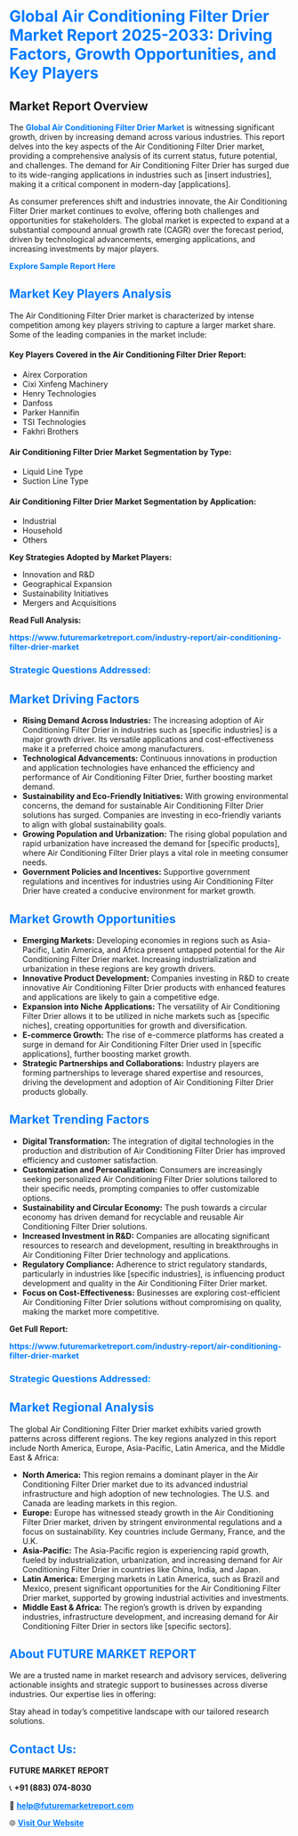 <h1 style="color: #007BFF;">Global Air Conditioning Filter Drier Market Report 2025-2033: Driving Factors, Growth Opportunities, and Key Players</h1>

<section id="overview">
<h2>Market Report Overview</h2>
<p>The <a href="https://www.futuremarketreport.com/industry-report/air-conditioning-filter-drier-market" style="color: #007BFF; text-decoration: none;"><strong>Global Air Conditioning Filter Drier Market</strong></a> is witnessing significant growth, driven by increasing demand across various industries. This report delves into the key aspects of the Air Conditioning Filter Drier market, providing a comprehensive analysis of its current status, future potential, and challenges. The demand for Air Conditioning Filter Drier has surged due to its wide-ranging applications in industries such as [insert industries], making it a critical component in modern-day [applications].</p>
<p>As consumer preferences shift and industries innovate, the Air Conditioning Filter Drier market continues to evolve, offering both challenges and opportunities for stakeholders. The global market is expected to expand at a substantial compound annual growth rate (CAGR) over the forecast period, driven by technological advancements, emerging applications, and increasing investments by major players.</p>
</section>

<section id="overview">
<p><a href="https://www.futuremarketreport.com/request-sample/reportId=26171" style="color: #007BFF; text-decoration: none;"><strong>Explore Sample Report Here</strong></a></p>
</section>

<section id="key-players">
<h2 style="color: #007BFF;">Market Key Players Analysis</h2>
<p>The Air Conditioning Filter Drier market is characterized by intense competition among key players striving to capture a larger market share. Some of the leading companies in the market include:</p>
<h4>Key Players Covered in the Air Conditioning Filter Drier Report:</h4>
<ul><li>Airex Corporation</li><li>Cixi Xinfeng Machinery</li><li>Henry Technologies</li><li>Danfoss</li><li>Parker Hannifin</li><li>TSI Technologies</li><li>Fakhri Brothers</li></ul>
<h4>Air Conditioning Filter Drier Market Segmentation by Type:</h4>
<ul><li>Liquid Line Type</li><li>Suction Line Type</li></ul>

<h4>Air Conditioning Filter Drier Market Segmentation by Application:</h4>
<ul><li>Industrial</li><li>Household</li><li>Others</li></ul>
<p><strong>Key Strategies Adopted by Market Players:</strong></p>
<ul>
<li>Innovation and R&D</li>
<li>Geographical Expansion</li>
<li>Sustainability Initiatives</li>
<li>Mergers and Acquisitions</li>
</ul>
</section>

<section>
<p><strong>Read Full Analysis: </strong></p><a href="https://www.futuremarketreport.com/industry-report/air-conditioning-filter-drier-market" style="color: #007BFF; text-decoration: none;"><strong>https://www.futuremarketreport.com/industry-report/air-conditioning-filter-drier-market</strong></a>
<h3 style="color: #007BFF;">Strategic Questions Addressed:</h3>
</section>

<section id="driving-factors">
<h2 style="color: #007BFF;">Market Driving Factors</h2>
<ul>
<li><strong>Rising Demand Across Industries:</strong> The increasing adoption of Air Conditioning Filter Drier in industries such as [specific industries] is a major growth driver. Its versatile applications and cost-effectiveness make it a preferred choice among manufacturers.</li>
<li><strong>Technological Advancements:</strong> Continuous innovations in production and application technologies have enhanced the efficiency and performance of Air Conditioning Filter Drier, further boosting market demand.</li>
<li><strong>Sustainability and Eco-Friendly Initiatives:</strong> With growing environmental concerns, the demand for sustainable Air Conditioning Filter Drier solutions has surged. Companies are investing in eco-friendly variants to align with global sustainability goals.</li>
<li><strong>Growing Population and Urbanization:</strong> The rising global population and rapid urbanization have increased the demand for [specific products], where Air Conditioning Filter Drier plays a vital role in meeting consumer needs.</li>
<li><strong>Government Policies and Incentives:</strong> Supportive government regulations and incentives for industries using Air Conditioning Filter Drier have created a conducive environment for market growth.</li>
</ul>
</section>

<section id="growth-opportunities">
<h2 style="color: #007BFF;">Market Growth Opportunities</h2>
<ul>
<li><strong>Emerging Markets:</strong> Developing economies in regions such as Asia-Pacific, Latin America, and Africa present untapped potential for the Air Conditioning Filter Drier market. Increasing industrialization and urbanization in these regions are key growth drivers.</li>
<li><strong>Innovative Product Development:</strong> Companies investing in R&D to create innovative Air Conditioning Filter Drier products with enhanced features and applications are likely to gain a competitive edge.</li>
<li><strong>Expansion into Niche Applications:</strong> The versatility of Air Conditioning Filter Drier allows it to be utilized in niche markets such as [specific niches], creating opportunities for growth and diversification.</li>
<li><strong>E-commerce Growth:</strong> The rise of e-commerce platforms has created a surge in demand for Air Conditioning Filter Drier used in [specific applications], further boosting market growth.</li>
<li><strong>Strategic Partnerships and Collaborations:</strong> Industry players are forming partnerships to leverage shared expertise and resources, driving the development and adoption of Air Conditioning Filter Drier products globally.</li>
</ul>
</section>

<section id="trending-factors">
<h2 style="color: #007BFF;">Market Trending Factors</h2>
<ul>
<li><strong>Digital Transformation:</strong> The integration of digital technologies in the production and distribution of Air Conditioning Filter Drier has improved efficiency and customer satisfaction.</li>
<li><strong>Customization and Personalization:</strong> Consumers are increasingly seeking personalized Air Conditioning Filter Drier solutions tailored to their specific needs, prompting companies to offer customizable options.</li>
<li><strong>Sustainability and Circular Economy:</strong> The push towards a circular economy has driven demand for recyclable and reusable Air Conditioning Filter Drier solutions.</li>
<li><strong>Increased Investment in R&D:</strong> Companies are allocating significant resources to research and development, resulting in breakthroughs in Air Conditioning Filter Drier technology and applications.</li>
<li><strong>Regulatory Compliance:</strong> Adherence to strict regulatory standards, particularly in industries like [specific industries], is influencing product development and quality in the Air Conditioning Filter Drier market.</li>
<li><strong>Focus on Cost-Effectiveness:</strong> Businesses are exploring cost-efficient Air Conditioning Filter Drier solutions without compromising on quality, making the market more competitive.</li>
</ul>
</section>

<section>
<p><strong>Get Full Report: </strong></p><a href="https://www.futuremarketreport.com/industry-report/air-conditioning-filter-drier-market" style="color: #007BFF; text-decoration: none;"><strong>https://www.futuremarketreport.com/industry-report/air-conditioning-filter-drier-market</strong></a>
<h3 style="color: #007BFF;">Strategic Questions Addressed:</h3>
</section>


<section id="regional-analysis">
<h2 style="color: #007BFF;">Market Regional Analysis</h2>
<p>The global Air Conditioning Filter Drier market exhibits varied growth patterns across different regions. The key regions analyzed in this report include North America, Europe, Asia-Pacific, Latin America, and the Middle East & Africa:</p>
<ul>
<li><strong>North America:</strong> This region remains a dominant player in the Air Conditioning Filter Drier market due to its advanced industrial infrastructure and high adoption of new technologies. The U.S. and Canada are leading markets in this region.</li>
<li><strong>Europe:</strong> Europe has witnessed steady growth in the Air Conditioning Filter Drier market, driven by stringent environmental regulations and a focus on sustainability. Key countries include Germany, France, and the U.K.</li>
<li><strong>Asia-Pacific:</strong> The Asia-Pacific region is experiencing rapid growth, fueled by industrialization, urbanization, and increasing demand for Air Conditioning Filter Drier in countries like China, India, and Japan.</li>
<li><strong>Latin America:</strong> Emerging markets in Latin America, such as Brazil and Mexico, present significant opportunities for the Air Conditioning Filter Drier market, supported by growing industrial activities and investments.</li>
<li><strong>Middle East & Africa:</strong> The region’s growth is driven by expanding industries, infrastructure development, and increasing demand for Air Conditioning Filter Drier in sectors like [specific sectors].</li>
</ul>
</section>

<footer>
<h2 style="color: #007BFF;">About FUTURE MARKET REPORT</h2>
<p>We are a trusted name in market research and advisory services, delivering actionable insights and strategic support to businesses across diverse industries. Our expertise lies in offering:</p>

<p>Stay ahead in today’s competitive landscape with our tailored research solutions.</p>

<h2 style="color: #007BFF;">Contact Us:</h2>
<p><strong>FUTURE MARKET REPORT</strong></p>
<p>📞 <strong>+91 (883) 074-8030</strong></p>
<p>📧 <strong><a href="mailto:help@futuremarketreport.com" style="color: #007BFF;">help@futuremarketreport.com</a></strong></p>
<p>🌐 <strong><a href="https://www.futuremarketreport.com/" style="color: #007BFF;">Visit Our Website</a></strong></p>
</footer>